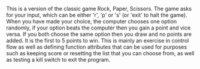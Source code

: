 This is a version of the classic game Rock, Paper, Scissors. The game asks for your input, which can be either 'r', 'p' or 's' (or 'exit' to halt the game). When you have made your choice, the computer chooses one option randomly, if your option beats the computer then you gain a point and vice versa. If you both choose the same option then you draw and no points are added. It is the first to 5 points to win. This is mainly an exercise in control flow as well as defining function attributes that can be used for purposes such as keeping score or resetting the list that you can choose from, as well as testing a kill switch to exit the program. 
